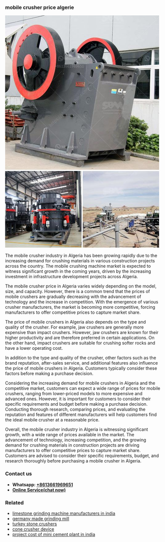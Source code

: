 <h3>mobile crusher price algerie</h3><img src='1706753913.jpg' alt=''><p>The mobile crusher industry in Algeria has been growing rapidly due to the increasing demand for crushing materials in various construction projects across the country. The mobile crushing machine market is expected to witness significant growth in the coming years, driven by the increasing investment in infrastructure development projects across Algeria. </p><p>The mobile crusher price in Algeria varies widely depending on the model, size, and capacity. However, there is a common trend that the prices of mobile crushers are gradually decreasing with the advancement of technology and the increase in competition. With the emergence of various crusher manufacturers, the market is becoming more competitive, forcing manufacturers to offer competitive prices to capture market share.</p><p>The price of mobile crushers in Algeria also depends on the type and quality of the crusher. For example, jaw crushers are generally more expensive than impact crushers. However, jaw crushers are known for their higher productivity and are therefore preferred in certain applications. On the other hand, impact crushers are suitable for crushing softer rocks and have a lower operating cost. </p><p>In addition to the type and quality of the crusher, other factors such as the brand reputation, after-sales service, and additional features also influence the price of mobile crushers in Algeria. Customers typically consider these factors before making a purchase decision.</p><p>Considering the increasing demand for mobile crushers in Algeria and the competitive market, customers can expect a wide range of prices for mobile crushers, ranging from lower-priced models to more expensive and advanced ones. However, it is important for customers to consider their specific requirements and budget before making a purchase decision. Conducting thorough research, comparing prices, and evaluating the reputation and features of different manufacturers will help customers find the ideal mobile crusher at a reasonable price.</p><p>Overall, the mobile crusher industry in Algeria is witnessing significant growth, with a wide range of prices available in the market. The advancement of technology, increasing competition, and the growing demand for crushing materials in construction projects are driving manufacturers to offer competitive prices to capture market share. Customers are advised to consider their specific requirements, budget, and research thoroughly before purchasing a mobile crusher in Algeria.</p><h3>Contact us</h3><ul><li><strong>Whatsapp:&nbsp;<a href="https://wa.me/8613661969651">+8613661969651</a></strong></li><li><a href="https://swt.shibang-china.com/?git&amp;zhl&amp;mobile crusher price algerie"><strong>Online Service(chat now)</strong></a></li></ul><h3>Related</h3><ul><li><a href='limestone grinding machine manufacturers in india.md'>limestone grinding machine manufacturers in india</a></li><li><a href='germany made grinding mill.md'>germany made grinding mill</a></li><li><a href='turkey stone crushers.md'>turkey stone crushers</a></li><li><a href='cone crusher device.md'>cone crusher device</a></li><li><a href='project cost of mini cement plant in india.md'>project cost of mini cement plant in india</a></li></ul>